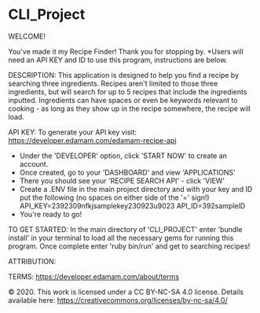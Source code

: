 # CLI_Project
<script src="https://developer.edamam.com/attribution/badge.js"></script>
WELCOME! 

You've made it my Recipe Finder! Thank you for stopping by. 
*Users will need an API KEY and ID to use this program, instructions are below.


DESCRIPTION: This application is designed to help you find a recipe by searching three ingredients. Recipes aren't limited to those three ingredients, but will search for up to 5 recipes that include the ingredients inputted. Ingredients can have spaces or even be keywords relevant to cooking - as long as they show up in the recipe somewhere, the recipe will load.

API KEY: To generate your API key visit: https://developer.edamam.com/edamam-recipe-api 
- Under the 'DEVELOPER' option, click 'START NOW' to create an account.
- Once created, go to your 'DASHBOARD' and view 'APPLICATIONS'
- There you should see your 'RECIPE SEARCH API' - click 'VIEW'
- Create a .ENV file in the main project directory and with your key and ID put the following (no spaces on either side of the '=' sign!)
    API_KEY=2392309nfkjsamplekey230923u9023
    API_ID=392sampleID
- You're ready to go!

TO GET STARTED: In the main directory of 'CLI_PROJECT' enter 'bundle install' in your terminal to load all the necessary gems for running this program. Once complete enter 'ruby bin/run' and get to searching recipes! 

ATTRIBUTION: <div id="edamam-badge" data-color="white"></div> 
TERMS: https://developer.edamam.com/about/terms


© 2020. This work is licensed under a CC BY-NC-SA 4.0 license. Details available here: https://creativecommons.org/licenses/by-nc-sa/4.0/

